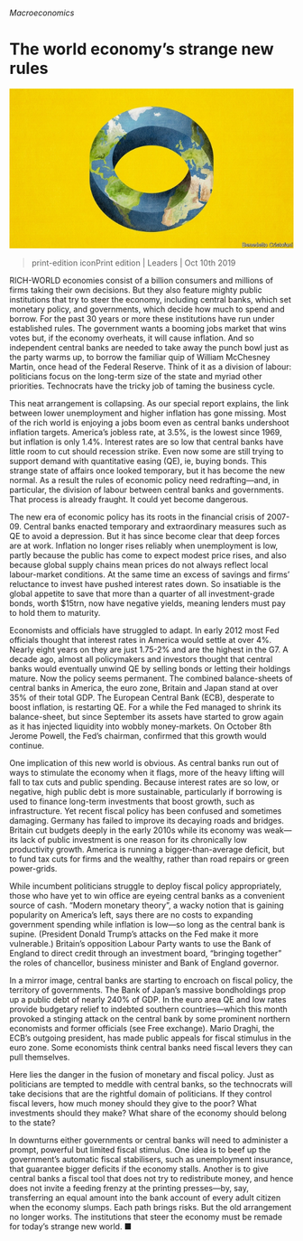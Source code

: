 ###### Macroeconomics

# The world economy’s strange new rules 

![image](images/20191012_LDD001_0.jpg) 

> print-edition iconPrint edition | Leaders | Oct 10th 2019 

RICH-WORLD economies consist of a billion consumers and millions of firms taking their own decisions. But they also feature mighty public institutions that try to steer the economy, including central banks, which set monetary policy, and governments, which decide how much to spend and borrow. For the past 30 years or more these institutions have run under established rules. The government wants a booming jobs market that wins votes but, if the economy overheats, it will cause inflation. And so independent central banks are needed to take away the punch bowl just as the party warms up, to borrow the familiar quip of William McChesney Martin, once head of the Federal Reserve. Think of it as a division of labour: politicians focus on the long-term size of the state and myriad other priorities. Technocrats have the tricky job of taming the business cycle. 

This neat arrangement is collapsing. As our special report explains, the link between lower unemployment and higher inflation has gone missing. Most of the rich world is enjoying a jobs boom even as central banks undershoot inflation targets. America’s jobless rate, at 3.5%, is the lowest since 1969, but inflation is only 1.4%. Interest rates are so low that central banks have little room to cut should recession strike. Even now some are still trying to support demand with quantitative easing (QE), ie, buying bonds. This strange state of affairs once looked temporary, but it has become the new normal. As a result the rules of economic policy need redrafting—and, in particular, the division of labour between central banks and governments. That process is already fraught. It could yet become dangerous. 

The new era of economic policy has its roots in the financial crisis of 2007-09. Central banks enacted temporary and extraordinary measures such as QE to avoid a depression. But it has since become clear that deep forces are at work. Inflation no longer rises reliably when unemployment is low, partly because the public has come to expect modest price rises, and also because global supply chains mean prices do not always reflect local labour-market conditions. At the same time an excess of savings and firms’ reluctance to invest have pushed interest rates down. So insatiable is the global appetite to save that more than a quarter of all investment-grade bonds, worth $15trn, now have negative yields, meaning lenders must pay to hold them to maturity. 

Economists and officials have struggled to adapt. In early 2012 most Fed officials thought that interest rates in America would settle at over 4%. Nearly eight years on they are just 1.75-2% and are the highest in the G7. A decade ago, almost all policymakers and investors thought that central banks would eventually unwind QE by selling bonds or letting their holdings mature. Now the policy seems permanent. The combined balance-sheets of central banks in America, the euro zone, Britain and Japan stand at over 35% of their total GDP. The European Central Bank (ECB), desperate to boost inflation, is restarting QE. For a while the Fed managed to shrink its balance-sheet, but since September its assets have started to grow again as it has injected liquidity into wobbly money-markets. On October 8th Jerome Powell, the Fed’s chairman, confirmed that this growth would continue. 

One implication of this new world is obvious. As central banks run out of ways to stimulate the economy when it flags, more of the heavy lifting will fall to tax cuts and public spending. Because interest rates are so low, or negative, high public debt is more sustainable, particularly if borrowing is used to finance long-term investments that boost growth, such as infrastructure. Yet recent fiscal policy has been confused and sometimes damaging. Germany has failed to improve its decaying roads and bridges. Britain cut budgets deeply in the early 2010s while its economy was weak—its lack of public investment is one reason for its chronically low productivity growth. America is running a bigger-than-average deficit, but to fund tax cuts for firms and the wealthy, rather than road repairs or green power-grids. 

While incumbent politicians struggle to deploy fiscal policy appropriately, those who have yet to win office are eyeing central banks as a convenient source of cash. “Modern monetary theory”, a wacky notion that is gaining popularity on America’s left, says there are no costs to expanding government spending while inflation is low—so long as the central bank is supine. (President Donald Trump’s attacks on the Fed make it more vulnerable.) Britain’s opposition Labour Party wants to use the Bank of England to direct credit through an investment board, “bringing together” the roles of chancellor, business minister and Bank of England governor. 

In a mirror image, central banks are starting to encroach on fiscal policy, the territory of governments. The Bank of Japan’s massive bondholdings prop up a public debt of nearly 240% of GDP. In the euro area QE and low rates provide budgetary relief to indebted southern countries—which this month provoked a stinging attack on the central bank by some prominent northern economists and former officials (see Free exchange). Mario Draghi, the ECB’s outgoing president, has made public appeals for fiscal stimulus in the euro zone. Some economists think central banks need fiscal levers they can pull themselves. 

Here lies the danger in the fusion of monetary and fiscal policy. Just as politicians are tempted to meddle with central banks, so the technocrats will take decisions that are the rightful domain of politicians. If they control fiscal levers, how much money should they give to the poor? What investments should they make? What share of the economy should belong to the state? 

In downturns either governments or central banks will need to administer a prompt, powerful but limited fiscal stimulus. One idea is to beef up the government’s automatic fiscal stabilisers, such as unemployment insurance, that guarantee bigger deficits if the economy stalls. Another is to give central banks a fiscal tool that does not try to redistribute money, and hence does not invite a feeding frenzy at the printing presses—by, say, transferring an equal amount into the bank account of every adult citizen when the economy slumps. Each path brings risks. But the old arrangement no longer works. The institutions that steer the economy must be remade for today’s strange new world. ■ 

